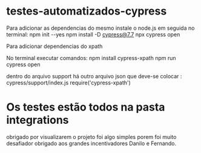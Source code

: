 # testes-automatizados-cypress
Para adicionar as dependencias do mesmo instale o node.js
em seguida no terminal: 
npm init --yes 
npm install -D cypress@7.7
npx cypress open

Para adicionar dependencias do xpath

No terminal executar comandos:
npm install cypress-xpath
npm run cypress open

dentro do arquivo support há outro arquivo json que deve-se colocar : cypress/support/index.js
require('cypress-xpath')


# Os testes estão todos na pasta integrations
obrigado por visualizarem o projeto foi algo simples porem foi muito desafiador obrigado aos grandes incentivadores Danilo e Fernando. 
